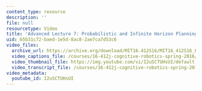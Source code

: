 ```yaml
---
content_type: resource
description: ''
file: null
resourcetype: Video
title: 'Advanced Lecture 7: Probabilistic and Infinite Horizon Planning'
uid: 65b31c72-baed-1e5d-8ac8-2ae7ca7d53c6
video_files:
  archive_url: https://archive.org/download/MIT16.412S16/MIT16_412S16_Lec6_Temporal_Logic_300k.mp4
  video_captions_file: /courses/16-412j-cognitive-robotics-spring-2016/076206661295513bb40420471f455cce_I2uSCTUHsUI.vtt
  video_thumbnail_file: https://img.youtube.com/vi/I2uSCTUHsUI/default.jpg
  video_transcript_file: /courses/16-412j-cognitive-robotics-spring-2016/44d372dc770193617168c117af2f3558_I2uSCTUHsUI.pdf
video_metadata:
  youtube_id: I2uSCTUHsUI
---
```

